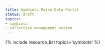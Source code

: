 ```yaml
---
title: Symbiota Paleo Data Portal
status: draft
topics:
- symbiota
- collection management system
---
```

{% include resource_list topics='symbiota' %}
